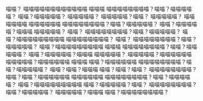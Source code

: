 喵喵？ 喵喵喵喵喵喵喵喵喵喵喵喵 喵喵喵 喵喵喵喵喵喵喵喵？喵喵？喵喵喵喵喵？ 喵喵？喵喵喵喵喵？ 喵喵喵喵喵？ 喵喵喵喵喵？喵喵？ 喵喵喵喵喵？ 喵喵喵喵喵喵 喵喵喵喵喵喵 喵喵喵喵喵喵喵喵？喵喵？喵喵喵喵喵？ 喵喵？喵喵喵喵喵？喵喵喵 喵喵喵喵喵？ 喵喵？ 喵喵喵喵喵喵喵喵？喵喵？喵喵喵喵喵？ 喵喵？喵喵喵喵喵喵喵喵喵 喵喵喵喵喵喵喵喵？ 喵喵？ 喵喵喵喵喵喵喵喵？喵喵？喵喵喵喵喵？ 喵喵？喵喵喵喵喵喵喵喵喵 喵喵喵 喵喵喵喵喵喵喵喵？喵喵？喵喵喵喵喵？ 喵喵？喵喵喵喵喵？喵喵喵 喵喵喵喵喵？ 喵喵喵喵喵？喵喵喵喵喵喵 喵喵喵喵喵？喵喵喵喵喵喵 喵喵喵 喵喵？喵喵喵喵喵喵 喵喵喵喵喵喵喵喵？喵喵？喵喵喵喵喵？ 喵喵？喵喵？喵喵喵 喵喵？喵喵？喵喵？ 喵喵喵喵喵喵喵喵？ 喵喵？喵喵？喵喵喵喵喵喵 喵喵喵喵喵喵 喵喵喵喵喵喵喵喵？喵喵？喵喵喵喵喵？ 喵喵？喵喵喵喵喵喵喵喵喵 喵喵？喵喵喵喵喵？喵喵？ 喵喵喵喵喵喵喵喵？喵喵？喵喵喵喵喵？ 喵喵喵喵喵？喵喵喵 喵喵？喵喵喵喵喵喵喵喵？